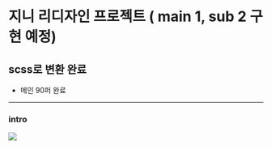 # 지니 리디자인 프로젝트 ( main 1, sub 2 구현 예정)
  ## scss로 변환 완료
  - 메인 90퍼 완료
  ___

  ### intro
  <img src="https://github.com/user-attachments/assets/f16502c5-1d82-4e14-9408-6243ae023520">

